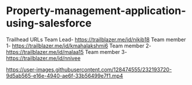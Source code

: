 # Property-management-application-using-salesforce
Trailhead URLs
Team Lead- https://trailblazer.me/id/nikib18
Team member 1- https://trailblazer.me/id/kmahalakshmi6
Team member 2- https://trailblazer.me/id/malaa15
Team member 3- https://trailblazer.me/id/nnivee


https://user-images.githubusercontent.com/128474555/232193720-9d5ab565-e16e-4940-ae6f-33b56499e7f1.mp4

